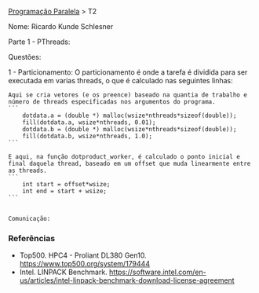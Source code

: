 [Programação Paralela](https://github.com/AndreaInfUFSM/elc139-2018a) > T2

Nome: Ricardo Kunde Schlesner

Parte 1 - PThreads:

Questões:

1 - 
	Particionamento:
	O particionamento é onde a tarefa é dividida para ser executada em varias threads, o que é calculado nas seguintes linhas:
	
	Aqui se cria vetores (e os preence) baseado na quantia de trabalho e número de threads especificadas nos argumentos do programa.
	```
		dotdata.a = (double *) malloc(wsize*nthreads*sizeof(double));
		fill(dotdata.a, wsize*nthreads, 0.01);
		dotdata.b = (double *) malloc(wsize*nthreads*sizeof(double));
		fill(dotdata.b, wsize*nthreads, 1.0);
	```
	
	E aqui, na função dotproduct_worker, é calculado o ponto inicial e final daquela thread, baseado em um offset que muda linearmente entre as threads.
	```
		int start = offset*wsize;
		int end = start + wsize;
	```

	
	Comunicação:
	

### Referências
- Top500. HPC4 - Proliant DL380 Gen10. https://www.top500.org/system/179444
- Intel. LINPACK Benchmark. https://software.intel.com/en-us/articles/intel-linpack-benchmark-download-license-agreement

